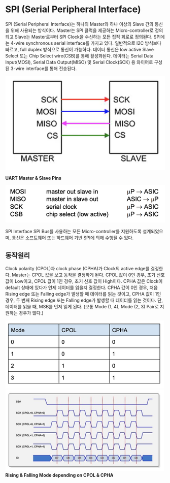 # SPI (Serial Peripheral Interface)  
  
SPI (Serial Peripheral Interface)는 하나의 Master와 하나 이상의 Slave 간의 통신을 위해 사용되는 방식이다. Master는 SPI 클럭을 제공하는 Micro-controller로 정의되고 Slave는 Master로부터 SPI Clock을 수신하는 모든 집적 회로로 정의된다. SPI에는 4-wire synchronous serial interface를 가지고 있다. 일반적으로 I2C 방식보다 빠르고, full duplex 방식으로 통신이 가능하다. 데이터 통신은 low active Slave Select 또는 Chip Select wire(CSB)를 통해 활성화된다. 데이터는 Serial Data Input(MOSI), Serial Data Output(MISO) 및 Serial Clock(SCK) 용 와이어로 구성된 3-wire interface를 통해 전송된다.

<img src="img/master_and_slave.png" >    

<strong>UART Master & Slave Pins</strong>        

<img src="img/roles.png">  

SPI Interface SPI Bus를 사용하는 모든 Micro-controller를 지원하도록 설계되었으며, 통신은 소프트웨어 또는 하드웨어 기반 SPI에 의해 수행될 수 있다.
    

## 동작원리 

Clock polarity (CPOL)과 clock phase (CPHA)가 Clock의 active edge를 결정한다. Master는 CPOL 값을 보고 동작을 결정하게 된다. CPOL 값이 0인 경우, 초기 신호 값이 Low이고, CPOL 값이 1인 경우, 초기 신호 값이 High이다. CPHA 값은 Clock이 default 상태에 있다가 언제 데이터를 읽을지 결정한다. CPHA 값이 0인 경우, 처음 Rising edge 또는 Falling edge가 발생할 때 데이터를 읽는 것이고, CPHA 값이 1인 경우, 두 번째 Rising edge 또는 Falling edge가 발생할 때 데이터를 읽는 것이다. 단, 데이터를 읽을 때, MSB를 먼저 읽게 된다. (보통 Mode (1, 4), Mode (2, 3) Pair로 지원하는 경우가 많다.)

<img src="img/mode.png" width="500px">    
<img src="img/mode_signal.png" width="500px">     
<strong>Rising & Falling Mode depending on CPOL & CPHA</strong>


